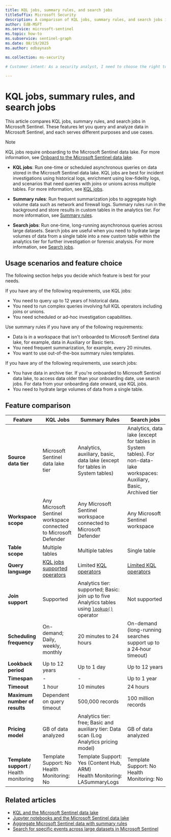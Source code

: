```yaml
---  
title: KQL jobs, summary rules, and search jobs
titleSuffix: Microsoft Security  
description: A comparison of KQL jobs, summary rules, and search jobs in Microsoft Sentinel to choose the best tool for querying and analyzing security data.
author: EdB-MSFT  
ms.service: microsoft-sentinel  
ms.topic: how-to
ms.subservice: sentinel-graph
ms.date: 08/19/2025
ms.author: edbaynash  

ms.collection: ms-security  

# Customer intent: As a security analyst, I need to choose the right tool for querying and analyzing data in Microsoft Sentinel.

---
```


# KQL jobs, summary rules, and search jobs

This article compares KQL jobs, summary rules, and search jobs in Microsoft Sentinel. These features let you query and analyze data in Microsoft Sentinel, and each serves different purposes and use cases.

> [!NOTE]
> KQL jobs require onboarding to the Microsoft Sentinel data lake. For more information, see [Onboard to the Microsoft Sentinel data lake](./sentinel-lake-onboarding.md).

+ **KQL jobs**: Run one-time or scheduled asynchronous queries on data stored in the Microsoft Sentinel data lake. KQL jobs are best for incident investigations using historical logs, enrichment using low-fidelity logs, and scenarios that need queries with joins or unions across multiple tables. For more information, see [KQL jobs](kql-jobs.md).

+ **Summary rules**: Run frequent summarization jobs to aggregate high volume data such as network and firewall logs. Summary rules run in the background and store results in custom tables in the analytics tier.  For more information, see [Summary rules](../summary-rules.md).

+ **Search jobs**: Run one-time, long-running asynchronous queries across large datasets. Search jobs are useful when you need to hydrate large volumes of data from a single table into a new custom table within the analytics tier for further investigation or forensic analysis. For more information, see [Search jobs](../search-jobs.md).

## Usage scenarios and feature choice

The following section helps you decide which feature is best for your needs.

If you have any of the following requirements, use KQL jobs:

+ You need to query up to 12 years of historical data.
+ You need to run complex queries involving full KQL operators including joins or unions.
+ You need scheduled or ad-hoc investigation capabilities.

Use summary rules if you have any of the following requirements:

+ Data is in a workspace that isn't onboarded to Microsoft Sentinel data lake, for example, data in Auxiliary or Basic tiers.
+ You need frequent summarization, for example, every 20 minutes.
+ You want to use out-of-the-box summary rules templates.

If you have any of the following requirements, use search jobs:

+ You have data in archive tier. If you're onboarded to Microsoft Sentinel data lake, to access data older than your onboarding date, use search jobs. For data from your onboarding date onward, use KQL jobs.
+ You need to hydrate large volumes of data from a single table.

## Feature comparison

| Feature | KQL Jobs | Summary Rules | Search jobs |
|---|---|---|---|
| **Source data tier** | Microsoft Sentinel data lake tier | Analytics, auxiliary, basic, data lake (except for tables in System tables) | Analytics, data lake (except for tables in System tables). For non-data-lake workspaces: Auxiliary, Basic, Archived tier |
| **Workspace scope** | Any Microsoft Sentinel workspace connected to Microsoft Defender | Any Microsoft Sentinel workspace connected to Microsoft Defender | Any Microsoft Sentinel workspace |
| **Table scope** | Multiple tables | Multiple tables | Single table |
| **Query language** | [KQL jobs supported operators](/azure/sentinel/datalake/kql-jobs#considerations-and-limitations)| Limited [KQL operators](/azure/azure-monitor/logs/summary-rules?tabs=api#create-or-update-a-summary-rule) | [Limited KQL operators](/azure/azure-monitor/logs/search-jobs#kql-query-considerations) |
| **Join support** | Supported | Analytics tier: supported; Basic: join up to five Analytics tables using [`lookup()`](/azure/data-explorer/kusto/query/lookup-operator) operator | Not supported |
| **Scheduling frequency** | On-demand; Daily, weekly, monthly | 20 minutes to 24 hours | On-demand (long-running searches support up to a 24‑hour timeout) |
| **Lookback period** | Up to 12 years | Up to 1 day | Up to 12 years |
| **Timespan** | - | - | Up to 1 year |
| **Timeout** | 1 hour | 10 minutes | 24 hours |
| **Maximum number of results** | Dependent on query timeout | 500,000 records | 100 million records |
| **Pricing model** | GB of data analyzed | Analytics tier: free; Basic and auxiliary tier: Data scan (Log Analytics pricing model) | GB of data analyzed |
| **Template support** / Health monitoring | Template Support: No<br>Health Monitoring: No | Template Support: Yes (Content Hub, ARM)<br>Health Monitoring: LASummaryLogs | Template Support: No<br>Health Monitoring: No |


## Related articles

- [KQL and the Microsoft Sentinel data lake](kql-overview.md)
- [Jupyter notebooks and the Microsoft Sentinel data lake](notebooks-overview.md)
- [Aggregate Microsoft Sentinel data with summary rules](../summary-rules.md)
- [Search for specific events across large datasets in Microsoft Sentinel](../search-jobs.md)  
